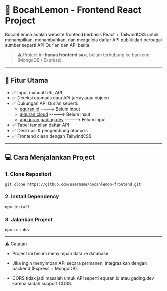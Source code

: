# 🍋 BocahLemon - Frontend React Project

BocahLemon adalah website frontend berbasis React + TailwindCSS untuk menampilkan, menambahkan, dan mengelola daftar API publik dari berbagai sumber seperti API Qur'an dan API berita.

> ⚠️ Project ini **hanya frontend saja**, belum terhubung ke backend (MongoDB / Express).

---

## 🚀 Fitur Utama

- ✅ Input manual URL API
- ✅ Deteksi otomatis data API (array atau object)
- ✅ Dukungan API Qur’an seperti:
  - [equran.id](https://equran.id) ----> Belum input
  - [alquran.cloud](https://alquran.cloud) -----> Belum input
  - [api.quran.gading.dev](https://api.quran.gading.dev)  -----> Belum input
- ✅ Tabel tampilan daftar API
- ✅ Deskripsi & pengembang otomatis
- ✅ Frontend clean dengan TailwindCSS

---

## 💻 Cara Menjalankan Project

### 1. Clone Repositori
```
git clone https://github.com/username/bocahlemon-frontend.git
```
### 2. Install Dependency
```
npm install
```
### 3. Jalankan Project
```
npm run dev
```
---

⚠️ Catatan
* Project ini belum menyimpan data ke database.

* Jika ingin menyimpan API secara permanen, integrasikan dengan backend (Express + MongoDB).

* CORS tidak jadi masalah untuk API seperti equran.id atau gading.dev karena sudah support CORS.

